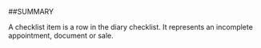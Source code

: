 
##SUMMARY

A checklist item is a row in the diary checklist. It represents an incomplete appointment, document or sale.

